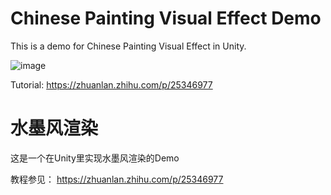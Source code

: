 # Chinese Painting Visual Effect Demo
This is a demo for Chinese Painting Visual Effect in Unity.

![image](https://github.com/AtwoodDeng/ChinesePaintingDemo/README/InkPaintingChicken.jpg)

Tutorial:
https://zhuanlan.zhihu.com/p/25346977

# 水墨风渲染
这是一个在Unity里实现水墨风渲染的Demo

教程参见：
https://zhuanlan.zhihu.com/p/25346977

